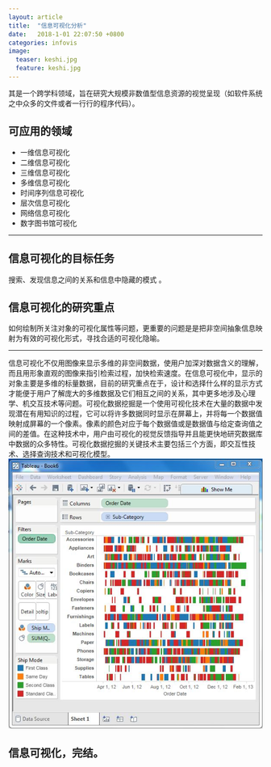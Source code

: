 ```yaml
---
layout: article
title:  "信息可视化分析"
date:   2018-1-01 22:07:50 +0800
categories: infovis
image:
  teaser: keshi.jpg
  feature: keshi.jpg
---
```

其是一个跨学科领域，旨在研究大规模非数值型信息资源的视觉呈现（如软件系统之中众多的文件或者一行行的程序代码）。

## 可应用的领域

- 一维信息可视化
- 二维信息可视化
- 三维信息可视化
- 多维信息可视化
- 时间序列信息可视化
- 层次信息可视化
- 网络信息可视化
- 数字图书馆可视化

---
## 信息可视化的目标任务

搜索、发现信息之间的关系和信息中隐藏的模式 。

## 信息可视化的研究重点

如何绘制所关注对象的可视化属性等问题，更重要的问题是是把非空间抽象信息映射为有效的可视化形式，寻找合适的可视化隐喻。 

---
信息可视化不仅用图像来显示多维的非空间数据，使用户加深对数据含义的理解，而且用形象直观的图像来指引检索过程，加快检索速度。在信息可视化中，显示的对象主要是多维的标量数据，目前的研究重点在于，设计和选择什么样的显示方式才能便于用户了解庞大的多维数据及它们相互之间的关系，其中更多地涉及心理学、机交互技术等问题。可视化数据挖掘是一个使用可视化技术在大量的数据中发现潜在有用知识的过程，它可以将许多数据同时显示在屏幕上，并将每一个数据值映射成屏幕的一个像素。像素的颜色对应于每个数据值或是数据值与给定查询值之间的差值。在这种技术中，用户由可视化的视觉反馈指导并且能更快地研究数据库中数据的众多特性。可视化数据挖掘的关键技术主要包括三个方面，即交互性技术、选择查询技术和可视化模型。
<img src="/images/gan.jpg"  alt="可视化 - 图形" />
 
## 信息可视化，完结。